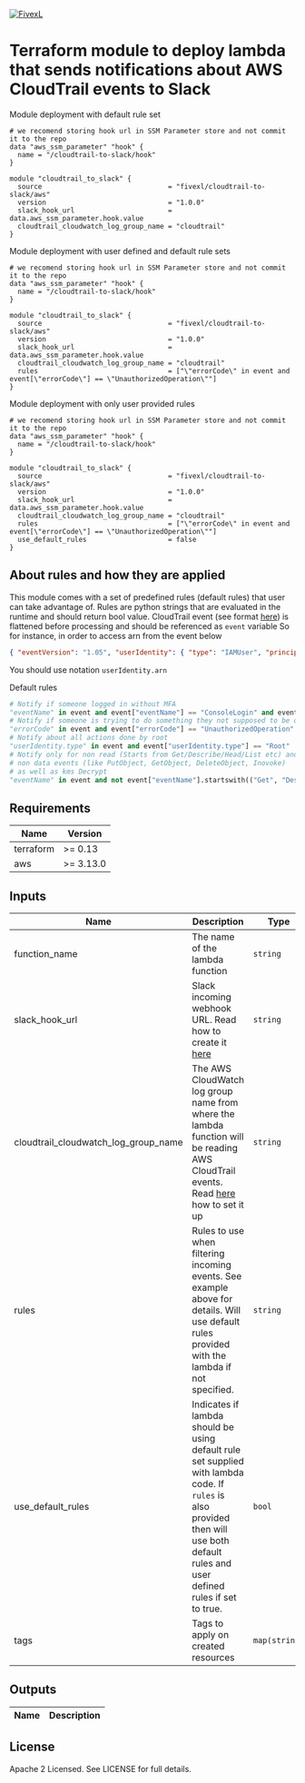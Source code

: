 [![FivexL](https://releases.fivexl.io/fivexlbannergit.jpg)](https://fivexl.io/)

# Terraform module to deploy lambda that sends notifications about AWS CloudTrail events to Slack

Module deployment with default rule set

```hlc
# we recomend storing hook url in SSM Parameter store and not commit it to the repo
data "aws_ssm_parameter" "hook" {
  name = "/cloudtrail-to-slack/hook"
}

module "cloudtrail_to_slack" {
  source                               = "fivexl/cloudtrail-to-slack/aws"
  version                              = "1.0.0"
  slack_hook_url                       = data.aws_ssm_parameter.hook.value
  cloudtrail_cloudwatch_log_group_name = "cloudtrail"
}
```

Module deployment with user defined and default rule sets

```hlc
# we recomend storing hook url in SSM Parameter store and not commit it to the repo
data "aws_ssm_parameter" "hook" {
  name = "/cloudtrail-to-slack/hook"
}

module "cloudtrail_to_slack" {
  source                               = "fivexl/cloudtrail-to-slack/aws"
  version                              = "1.0.0"
  slack_hook_url                       = data.aws_ssm_parameter.hook.value
  cloudtrail_cloudwatch_log_group_name = "cloudtrail"
  rules                                = ["\"errorCode\" in event and event[\"errorCode\"] == \"UnauthorizedOperation\""]
}
```

Module deployment with only user provided rules

```hlc
# we recomend storing hook url in SSM Parameter store and not commit it to the repo
data "aws_ssm_parameter" "hook" {
  name = "/cloudtrail-to-slack/hook"
}

module "cloudtrail_to_slack" {
  source                               = "fivexl/cloudtrail-to-slack/aws"
  version                              = "1.0.0"
  slack_hook_url                       = data.aws_ssm_parameter.hook.value
  cloudtrail_cloudwatch_log_group_name = "cloudtrail"
  rules                                = ["\"errorCode\" in event and event[\"errorCode\"] == \"UnauthorizedOperation\""]
  use_default_rules                    = false
}
```

## About rules and how they are applied

This module comes with a set of predefined rules (default rules) that user can take advantage of.
Rules are python strings that are evaluated in the runtime and should return bool value.
CloudTrail event (see format [here](https://docs.aws.amazon.com/awscloudtrail/latest/userguide/cloudtrail-event-reference.html)) is flattened before processing and should be referenced as `event` variable
So for instance, in order to access arn from the event below

```json
{ "eventVersion": "1.05", "userIdentity": { "type": "IAMUser", "principalId": "XXXXXXXXXXX", "arn": "arn:aws:iam::XXXXXXXXXXX:user/xxxxxxxx", "accountId": "XXXXXXXXXXX", "userName": "xxxxxxxx" }, "eventTime": "2019-07-03T16:14:51Z", "eventSource": "signin.amazonaws.com", "eventName": "ConsoleLogin", "awsRegion": "us-east-1", "sourceIPAddress": "83.41.208.104", "userAgent": "Mozilla/5.0 (X11; Ubuntu; Linux x86_64; rv:67.0) Gecko/20100101 Firefox/67.0", "requestParameters": null, "responseElements": { "ConsoleLogin": "Success" }, "additionalEventData": { "LoginTo": "https://console.aws.amazon.com/ec2/v2/home?XXXXXXXXXXX", "MobileVersion": "No", "MFAUsed": "No" }, "eventID": "0e4d136e-25d4-4d92-b2b2-8a9fe1e3f1af", "eventType": "AwsConsoleSignIn", "recipientAccountId": "XXXXXXXXXXX" }```
```

You should use notation `userIdentity.arn`

Default rules

```python
# Notify if someone logged in without MFA
"eventName" in event and event["eventName"] == "ConsoleLogin" and event["additionalEventData.MFAUsed"] != "Yes"
# Notify if someone is trying to do something they not supposed to be doing
"errorCode" in event and event["errorCode"] == "UnauthorizedOperation"
# Notify about all actions done by root
"userIdentity.type" in event and event["userIdentity.type"] == "Root"
# Notify only for non read (Starts from Get/Describe/Head/List etc) and
# non data events (like PutObject, GetObject, DeleteObject, Inovoke)
# as well as kms Decrypt
"eventName" in event and not event["eventName"].startswith(("Get", "Describe", "List", "Head", "DeleteObject", "PutObject", "Invoke", "Decrypt"))
```

## Requirements

| Name | Version |
|------|---------|
| terraform | >= 0.13 |
| aws | >= 3.13.0 |

## Inputs

| Name | Description | Type | Default | Required |
|------|-------------|------|---------|:--------:|
| function_name | The name of the lambda function | `string` | `fivexl-cloudtrail-to-slack` | no |
| slack_hook_url | Slack incoming webhook URL. Read how to create it [here](https://api.slack.com/messaging/webhooks) | `string` |  | yes |
| cloudtrail_cloudwatch_log_group_name | The AWS CloudWatch log group name from where the lambda function will be reading AWS CloudTrail events. Read [here](https://docs.aws.amazon.com/awscloudtrail/latest/userguide/send-cloudtrail-events-to-cloudwatch-logs.html) how to set it up  | `string` | | yes |
| rules | Rules to use when filtering incoming events. See example above for details. Will use default rules provided with the lambda if not specified. | `string` | `` | no |
| use_default_rules | Indicates if lambda should be using default rule set supplied with lambda code. If `rules` is also provided then will use both default rules and user defined rules if set to true. | `bool` | true | no |
| tags | Tags to apply on created resources | `map(string)` | `{}` | no |

## Outputs

| Name | Description |
|------|-------------|

## License

Apache 2 Licensed. See LICENSE for full details.
